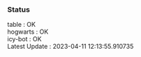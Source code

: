 ### Status


table : OK  
hogwarts : OK  
icy-bot : OK  
Latest Update : 2023-04-11 12:13:55.910735
